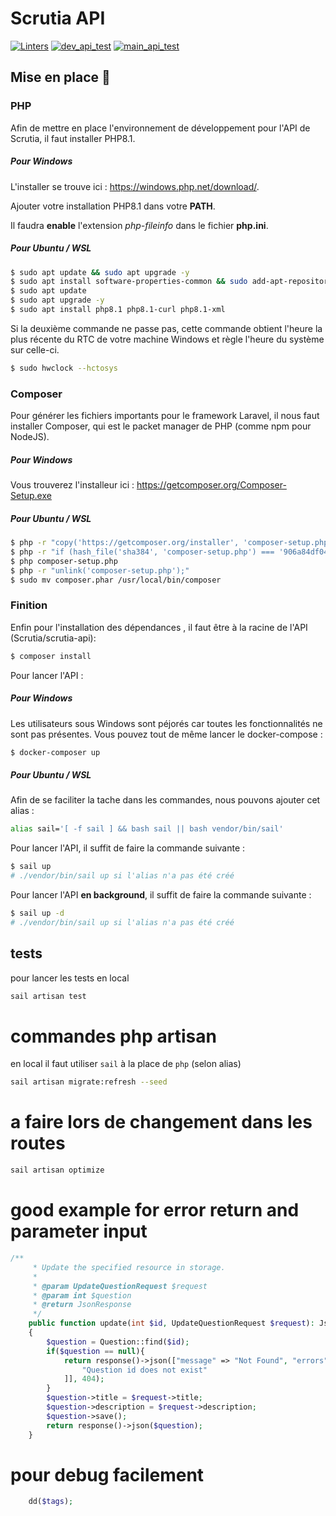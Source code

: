 # Scrutia API

[![Linters](https://github.com/AloisChristen/Scrutia/actions/workflows/linter.yml/badge.svg)](https://github.com/AloisChristen/Scrutia/actions/workflows/linter.yml)  [![dev_api_test](https://github.com/AloisChristen/Scrutia/actions/workflows/dev_api_test.yml/badge.svg)](https://github.com/AloisChristen/Scrutia/actions/workflows/dev_api_test.yml) [![main_api_test](https://github.com/AloisChristen/Scrutia/actions/workflows/main_api_test.yml/badge.svg)](https://github.com/AloisChristen/Scrutia/actions/workflows/main_api_test.yml)

## Mise en place :wrench:

### PHP

Afin de mettre en place l'environnement de développement pour l'API de Scrutia, il faut installer PHP8.1.

##### Pour Windows

L'installer se trouve ici : https://windows.php.net/download/.

Ajouter votre installation PHP8.1 dans votre **PATH**.

Il faudra **enable** l'extension *php-fileinfo* dans le fichier **php.ini**.

##### Pour Ubuntu / WSL

```bash
$ sudo apt update && sudo apt upgrade -y
$ sudo apt install software-properties-common && sudo add-apt-repository ppa:ondrej/php -y
$ sudo apt update
$ sudo apt upgrade -y
$ sudo apt install php8.1 php8.1-curl php8.1-xml 
```

Si la deuxième commande ne passe pas, cette commande obtient l'heure la plus récente du RTC de votre machine Windows et règle l'heure du système sur celle-ci.

```bash
$ sudo hwclock --hctosys 
```

### Composer

Pour générer les fichiers importants pour le framework Laravel, il nous faut installer Composer, qui est le packet manager de PHP (comme npm pour NodeJS).

##### Pour Windows

Vous trouverez l'installeur ici : https://getcomposer.org/Composer-Setup.exe

##### Pour Ubuntu / WSL

```bash
$ php -r "copy('https://getcomposer.org/installer', 'composer-setup.php');"
$ php -r "if (hash_file('sha384', 'composer-setup.php') === '906a84df04cea2aa72f40b5f787e49f22d4c2f19492ac310e8cba5b96ac8b64115ac402c8cd292b8a03482574915d1a8') { echo 'Installer verified'; } else { echo 'Installer corrupt'; unlink('composer-setup.php'); } echo PHP_EOL;"
$ php composer-setup.php
$ php -r "unlink('composer-setup.php');"
$ sudo mv composer.phar /usr/local/bin/composer
```

### Finition

Enfin pour l'installation des dépendances , il faut être à la racine de l'API (Scrutia/scrutia-api):

```bash
$ composer install
```

Pour lancer l'API :

##### Pour Windows

Les utilisateurs sous Windows sont péjorés car toutes les fonctionnalités ne sont pas présentes. Vous pouvez tout de même lancer le docker-compose :

```bash
$ docker-composer up
```

##### Pour Ubuntu / WSL

Afin de se faciliter la tache dans les commandes, nous pouvons ajouter cet alias : 

```bash
alias sail='[ -f sail ] && bash sail || bash vendor/bin/sail'
```

Pour lancer l'API, il suffit de faire la commande suivante : 

```bash
$ sail up
# ./vendor/bin/sail up si l'alias n'a pas été créé
```



Pour lancer l'API **en background**, il suffit de faire la commande suivante : 

```bash
$ sail up -d
# ./vendor/bin/sail up si l'alias n'a pas été créé
```


## tests

pour lancer les tests en local

```bash
sail artisan test
```


# commandes php artisan 

en local il faut utiliser `sail` à la place de `php` (selon alias)

```bash
sail artisan migrate:refresh --seed
```


# a faire lors de changement dans les routes

```bash
sail artisan optimize
```

# good example for error return and parameter input

```php
/**
     * Update the specified resource in storage.
     *
     * @param UpdateQuestionRequest $request
     * @param int $question
     * @return JsonResponse
     */
    public function update(int $id, UpdateQuestionRequest $request): JsonResponse
    {
        $question = Question::find($id);
        if($question == null){
            return response()->json(["message" => "Not Found", "errors" => [
                "Question id does not exist"
            ]], 404);
        }
        $question->title = $request->title;
        $question->description = $request->description;
        $question->save();
        return response()->json($question);
    }
```

# pour debug facilement

```php
    dd($tags);
```
